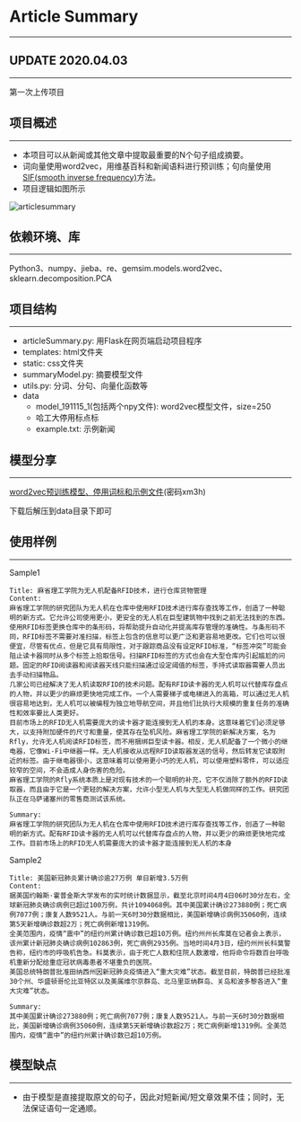 # Article Summary

---

## UPDATE 2020.04.03

---

第一次上传项目

## 项目概述

---

- 本项目可以从新闻或其他文章中提取最重要的N个句子组成摘要。
- 词向量使用word2vec，用维基百科和新闻语料进行预训练；句向量使用[SIF(smooth inverse frequency)](https://openreview.net/pdf?id=SyK00v5xx)方法。
- 项目逻辑如图所示

![articlesummary](https://github.com/kkb-Alex/job_hunting/tree/master/NewsSummary/articlesummary.jpg)

## 依赖环境、库

---

Python3、numpy、jieba、re、gemsim.models.word2vec、sklearn.decomposition.PCA

## 项目结构

---

- articleSummary.py: 用Flask在网页端启动项目程序
- templates: html文件夹
- static: css文件夹
- summaryModel.py: 摘要模型文件
- utils.py: 分词、分句、向量化函数等
- data
  - model_191115_1(包括两个npy文件): word2vec模型文件，size=250
  - 哈工大停用标点标
  - example.txt: 示例新闻

## 模型分享

---

[word2vec预训练模型、停用词标和示例文件](https://pan.baidu.com/s/1h8Vp6ASu1rDIcbaFZ1Qu8w)(密码xm3h)

下载后解压到data目录下即可

## 使用样例

---

Sample1

```
Title: 麻省理工学院为无人机配备RFID技术，进行仓库货物管理
Content: 
麻省理工学院的研究团队为无人机在仓库中使用RFID技术进行库存查找等工作，创造了一种聪明的新方式。它允许公司使用更小，更安全的无人机在巨型建筑物中找到之前无法找到的东西。
使用RFID标签更换仓库中的条形码，将帮助提升自动化并提高库存管理的准确性。与条形码不同，RFID标签不需要对准扫描，标签上包含的信息可以更广泛和更容易地更改。它们也可以很便宜，尽管有优点，但是它具有局限性，对于跟踪商品没有设定RFID标准，“标签冲突”可能会阻止读卡器同时从多个标签上拾取信号。扫描RFID标签的方式也会在大型仓库内引起尴尬的问题。固定的RFID阅读器和阅读器天线只能扫描通过设定阈值的标签，手持式读取器需要人员出去手动扫描物品。
几家公司已经解决了无人机读取RFID的技术问题。配有RFID读卡器的无人机可以代替库存盘点的人物，并以更少的麻烦更快地完成工作。一个人需要梯子或电梯进入的高箱，可以通过无人机很容易地达到，无人机可以被编程为独立地导航空间，并且他们比执行大规模的重复任务的准确性和效率要比人类更好。
目前市场上的RFID无人机需要庞大的读卡器才能连接到无人机的本身。这意味着它们必须足够大，以支持附加硬件的尺寸和重量，使其存在坠机风险。麻省理工学院的新解决方案，名为Rfly，允许无人机阅读RFID标签，而不用捆绑巨型读卡器。相反，无人机配备了一个微小的继电器，它像Wi-Fi中继器一样。无人机接收从远程RFID读取器发送的信号，然后转发它读取附近的标签。由于继电器很小，这意味着可以使用更小巧的无人机，可以使用塑料零件，可以适应较窄的空间，不会造成人身伤害的危险。
麻省理工学院的Rfly系统本质上是对现有技术的一个聪明的补充，它不仅消除了额外的RFID读取器，而且由于它是一个更轻的解决方案，允许小型无人机与大型无人机做同样的工作。研究团队正在马萨诸塞州的零售商测试该系统。

Summary:
麻省理工学院的研究团队为无人机在仓库中使用RFID技术进行库存查找等工作，创造了一种聪明的新方式。配有RFID读卡器的无人机可以代替库存盘点的人物，并以更少的麻烦更快地完成工作。目前市场上的RFID无人机需要庞大的读卡器才能连接到无人机的本身
```

Sample2

```
Title: 美国新冠肺炎累计确诊逾27万例 单日新增3.5万例
Content:
据美国约翰斯·霍普金斯大学发布的实时统计数据显示，截至北京时间4月4日06时30分左右，全球新冠肺炎确诊病例已超过100万例，共计1094068例。其中美国累计确诊273880例；死亡病例7077例；康复人数9521人。与前一天6时30分数据相比，美国新增确诊病例35060例，连续第5天新增确诊数超2万；死亡病例新增1319例。
全美范围内，疫情“震中”的纽约州累计确诊数已超10万例。纽约州州长库莫在记者会上表示，该州累计新冠肺炎确诊病例102863例，死亡病例2935例。当地时间4月3日，纽约州州长科莫警告称，纽约市的呼吸机告急。科莫表示，由于死亡人数和住院人数激增，他将命令将数百台呼吸机重新分配给重症冠状病毒患者不堪重负的医院。
美国总统特朗普批准田纳西州因新冠肺炎疫情进入“重大灾难”状态。截至目前，特朗普已经批准30个州、华盛顿哥伦比亚特区以及美属维尔京群岛、北马里亚纳群岛、关岛和波多黎各进入“重大灾难”状态。

Summary:
其中美国累计确诊273880例；死亡病例7077例；康复人数9521人。与前一天6时30分数据相比，美国新增确诊病例35060例，连续第5天新增确诊数超2万；死亡病例新增1319例。全美范围内，疫情“震中”的纽约州累计确诊数已超10万例。
```

## 模型缺点

---

- 由于模型是直接提取原文的句子，因此对短新闻/短文章效果不佳；同时，无法保证语句一定通顺。